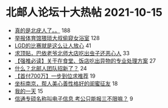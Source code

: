 # 北邮人论坛十大热帖 2021-10-15

- [真的是北疣人了。。](https://bbs.byr.cn/article/Talking/6305014) 188
- [举报体育馆猥琐大叔偷窥女浴室](https://bbs.byr.cn/article/Gymnasium/118921) 128
- [LGD的比赛就是这么让人放心](https://bbs.byr.cn/article/Dota/959112) 41
- [求顶贴，巴依老爷北师大店吃出虫子还恶心人](https://bbs.byr.cn/article/Picture/3301772) 33
- [【强推必读】关于在食堂、饭店吃出异物的专业处理方案](https://bbs.byr.cn/article/Food/516178) 27
- [什么？北邮人团队招新了？](https://bbs.byr.cn/article/MyBUPT/2441) 24
- [【首付700万】一步到位求推荐](https://bbs.byr.cn/article/Home/131176) 19
- [坐标南京，帮人美心善性格好的闺蜜征友](https://bbs.byr.cn/article/Friends/2007918) 18
- [我的一天](https://bbs.byr.cn/article/Feeling/3178864) 15
- [信通专硕名称叫电子信息 考公只能报三不限嘛？](https://bbs.byr.cn/article/CivilServant/47798) 9


